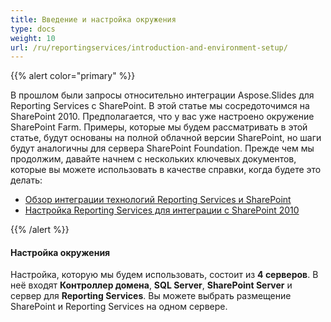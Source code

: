 ```yaml
---
title: Введение и настройка окружения
type: docs
weight: 10
url: /ru/reportingservices/introduction-and-environment-setup/
---
```


{{% alert color="primary" %}} 

В прошлом были запросы относительно интеграции Aspose.Slides для Reporting Services с SharePoint. В этой статье мы сосредоточимся на SharePoint 2010. Предполагается, что у вас уже настроено окружение SharePoint Farm. Примеры, которые мы будем рассматривать в этой статье, будут основаны на полной облачной версии SharePoint, но шаги будут аналогичны для сервера SharePoint Foundation. Прежде чем мы продолжим, давайте начнем с нескольких ключевых документов, которые вы можете использовать в качестве справки, когда будете это делать: 

- [Обзор интеграции технологий Reporting Services и SharePoint](https://docs.microsoft.com/en-us/previous-versions/sql/sql-server-2008-r2/bb326358(v=sql.105))  
- [Настройка Reporting Services для интеграции с SharePoint 2010](https://docs.microsoft.com/en-us/previous-versions/sql/)

{{% /alert %}} 
#### **Настройка окружения**
Настройка, которую мы будем использовать, состоит из **4 серверов**. В неё входят **Контроллер домена**, **SQL Server**, **SharePoint Server** и сервер для **Reporting Services**. Вы можете выбрать размещение SharePoint и Reporting Services на одном сервере.